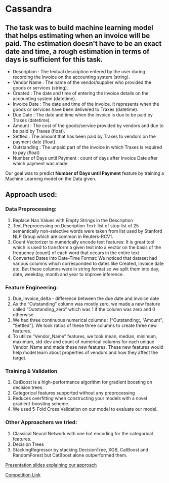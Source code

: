 # Cassandra

## The task was to build machine learning model that helps estimating when an invoice will be paid. The estimation doesn't have to be an exact date and time, a rough estimation in terms of days is sufficient for this task.

- Description : The textual description entered by the user during recording the invoice on the accounting system (string).
- Vendor Name : The name of the vendor/supplier who provided the goods or services (string).
- Created : The date and time of entering the invoice details on the accounting system (datetime).
- Invoice Date : The date and time of the invoice. It represents when the goods or services have been delivered to Traxes (datetime).
- Due Date : The date and time when the invoice is due to be paid by Traxes (datetime).
- Amount : The cost of the goods/service provided by vendors and due to be paid by Traxes (float).
- Settled : The amount that has been paid by Traxes to vendors on the payment date (float).
- Outstanding : The unpaid part of the invoice in which Traxes is required to pay (float)
- Number of Days until Payment : count of days after Invoice Date after which payment was made.

Our goal was to predict **Number of Days until Payment** feature by training a Machine Learning model on the Data given.

## Approach used:
### Data Preprocessing:
1. Replace Nan Values with Empty Strings in the Description
2. Text Preprocessing on Description Text: list of stop list of 25 semantically non-selective words were taken from list used by Stanford NLP Group which are common in Reuters-RCV1.
3. Count Vectorizer to numerically encode text features: It is great tool which is used to transform a given text into a vector on the basis of the frequency (count) of each word that occurs in the entire text
4. Converted Dates into Date-Time Format: We noticed that dataset had various columns which corresponded to dates like Created, Invoice date etc. But these columns were in string format so we split them into day, date, weekday, month and year to improve inference.

### Feature Engineering:
1. Due_Invoice_delta - difference between the due date and invoice date
2. As the “Outstanding” column was mostly zero, we made a new feature called “Outstanding_zero” which was 1 if the column was zero and 0 otherwise.
3. We had three continuous numerical columns : [“Outstanding:, “Amount”, “Settled”]. We took ratios of these three columns to create three new features.
4. To utilize “Vendor_Name” features, we took mean, median, minimum, maximum, std-dev and count of numerical columns for each unique Vendor_Name and made these new features. These new features would help model learn about properties of vendors and how they affect the target.

### Training & Validation
1. CatBoost is a high-performance algorithm for gradient boosting on decision trees.
2. Categorical features supported without any preprocessing
3. Reduces overfitting when constructing your models with a novel gradient-boosting scheme.
4. We used 5-Fold Cross Validation on our model to evaluate our model.

### Other Approachers we tried:
1. Classical Neural Network with one hot encoding for the categorical features.
2. Decision Trees
3. StackingRegressor by stacking DecisionTree, XGB, CatBoost and RandomForest but CatBoost alone outperformed them.


[Presentation slides explaining our approach](https://www.canva.com/design/DAE9kvzlI1c/FKcPR9OgjUXJzkgQlmdnLg/view?utm_content=DAE9kvzlI1c&utm_campaign=designshare&utm_medium=link2&utm_source=sharebutton)

[Competition Link](https://www.kaggle.com/competitions/cassandra-udyam-2022/leaderboard)
